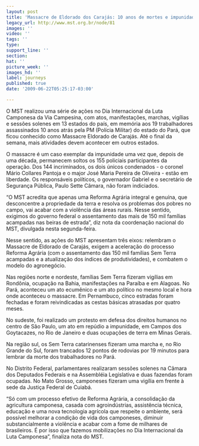 ```yaml
---
layout: post
title: 'Massacre de Eldorado dos Carajás: 10 anos de mortes e impunidade'
legacy_url: http://www.mst.org.br/node/81
images: ''
video: ''
tags: ''
type: 
support_line: ''
section: 
hat: ''
picture_week: ''
images_hd: ''
label: journeys
published: true
date: '2009-06-22T05:25:17-03:00'

---
```

O MST realizou uma série de ações no Dia Internacional da Luta Camponesa da Via Campesina, com atos, manifestações, marchas, vigílias e sessões solenes em 13 estados do país, em memória aos 19 trabalhadores assassinados 10 anos atrás pela PM (Polícia Militar) do estado do Pará, que ficou conhecido como Massacre Eldorado de Carajás. Até o final da semana, mais atividades devem acontecer em outros estados.

O massacre é um caso exemplar da impunidade uma vez que, depois de uma década, permanecem soltos os 155 policiais participantes da operação. Dos 144 incriminados, os dois únicos condenados - o coronel Mário Collares Pantoja e o major José Maria Pereira de Oliveira - estão em liberdade. Os responsáveis políticos, o governador Gabriel e o secretário de Segurança Pública, Paulo Sette Câmara, não foram indiciados.

“O MST acredita que apenas uma Reforma Agrária integral e genuína, que desconcentre a propriedade da terra e resolva os problemas dos pobres no campo, vai acabar com a violência das áreas rurais. Nesse sentido, exigimos do governo federal o assentamento das mais de 150 mil famílias acampadas nas beiras de estrada”, diz nota da coordenação nacional do MST, divulgada nesta segunda-feira.

Nesse sentido, as ações do MST apresentam três eixos: relembram o Massacre de Eldorado de Carajás, exigem a aceleração do processo Reforma Agrária (com o assentamento das 150 mil famílias Sem Terra acampadas e a atualização dos índices de produtividades), e combatem o modelo do agronegócio.

Nas regiões norte e nordeste, famílias Sem Terra fizeram vigílias em Rondônia, ocupação na Bahia, manifestações na Paraíba e em Alagoas. No Pará, aconteceu um ato ecumênico e um ato político no mesmo local e hora onde aconteceu o massacre. Em Pernambuco, cinco estradas foram fechadas e foram reivindicadas as cestas básicas atrasadas por quatro meses.

No sudeste, foi realizado um protesto em defesa dos direitos humanos no centro de São Paulo, um ato em repúdio a impunidade, em Campos dos Goytacazes, no Rio de Janeiro e duas ocupações de terra em Minas Gerais.

Na região sul, os Sem Terra catarinenses fizeram uma marcha e, no Rio Grande do Sul, foram trancados 12 pontos de rodovias por 19 minutos para lembrar da morte dos trabalhadores no Pará.

No Distrito Federal, parlamentares realizaram sessões solenes na Câmara dos Deputados Federais e na Assembléia Legislativa e duas fazendas foram ocupadas. No Mato Grosso, camponeses fizeram uma vigília em frente à sede da Justiça Federal de Cuiabá.

“Só com um processo efetivo de Reforma Agrária, a consolidação da agricultura camponesa, casada com agroindústrias, assistência técnica, educação e uma nova tecnologia agrícola que respeite o ambiente, será possível melhorar a condição de vida dos camponeses, diminuir substancialmente a violência e acabar com a fome de milhares de brasileiros. É por isso que fazemos mobilizações no Dia Internacional da Luta Camponesa”, finaliza nota do MST. 

